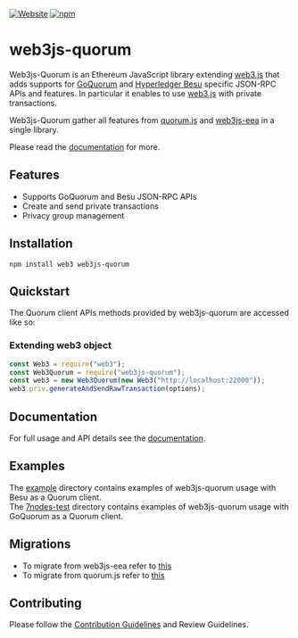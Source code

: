 [![Website](https://img.shields.io/website?label=documentation&url=https://consensys.github.io/web3js-quorum/latest/index.html)](https://consensys.github.io/web3js-quorum/latest/index.html)
[![npm](https://img.shields.io/npm/v/web3js-quorum)](https://www.npmjs.com/package/web3js-quorum)

# web3js-quorum

Web3js-Quorum is an Ethereum JavaScript library extending [web3.js](https://github.com/ethereum/web3.js/) that adds supports for [GoQuorum](https://docs.goquorum.consensys.net/en/stable/) and [Hyperledger Besu](https://besu.hyperledger.org/en/stable/) specific JSON-RPC APIs and features. In particular it enables to use [web3.js](https://github.com/ethereum/web3.js/) with private transactions.

Web3js-Quorum gather all features from [quorum.js](https://github.com/ConsenSys/quorum.js) and [web3js-eea](https://github.com/ConsenSys/web3js-eea) in a single library.

Please read the [documentation](https://consensys.github.io/web3js-quorum/latest/index.html) for more.

## Features

- Supports GoQuorum and Besu JSON-RPC APIs
- Create and send private transactions
- Privacy group management

## Installation

```shell
npm install web3 web3js-quorum
```

## Quickstart

The Quorum client APIs methods provided by web3js-quorum are accessed like so: 

### Extending web3 object

```js
const Web3 = require("web3");
const Web3Quorum = require("web3js-quorum");
const web3 = new Web3Quorum(new Web3("http://localhost:22000"));
web3.priv.generateAndSendRawTransaction(options);
```

## Documentation

For full usage and API details see the [documentation](https://consensys.github.io/web3js-quorum/latest/index.html).

## Examples

The [example](https://github.com/ConsenSys/web3js-quorum/tree/master/example) directory contains examples of web3js-quorum usage with Besu as a Quorum client.  
The [7nodes-test](https://github.com/ConsenSys/web3js-quorum/tree/master/7nodes-test) directory contains examples of web3js-quorum usage with GoQuorum as a Quorum client.

## Migrations
* To migrate from web3js-eea refer to [this](https://consensys.github.io/web3js-quorum/latest/tutorial-Migrate%20from%20web3js-eea.html)
* To migrate from quorum.js refer to [this](https://consensys.github.io/web3js-quorum/latest/tutorial-Migrate%20from%20quorum.js.html)

## Contributing

Please follow the [Contribution Guidelines](https://github.com/ConsenSys/web3js-quorum/blob/master/CONTRIBUTING.md) and Review Guidelines.
